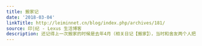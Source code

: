 ```yaml
---
title: 搬家记
date: '2018-03-04'
linkTitle: http://leiminnet.cn/blog/index.php/archives/181/
source: 印|纪 - Lexus 生活博客
description: 还记得上一次搬家的时候是去年4月（相关日记【搬家】），当时和舍友两个人把一屋子东西全部搬走，想想都心累，是的，搬家超级心累。这次一个人准备去哥德堡学习，自然东西不多，但是也前前后后用了两个大箱子...
---
```

